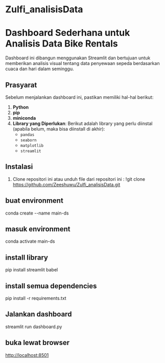 # Zulfi_analisisData
# Dashboard Sederhana untuk Analisis Data Bike Rentals

Dashboard ini dibangun menggunakan Streamlit dan bertujuan untuk memberikan analisis visual tentang data penyewaan sepeda berdasarkan cuaca dan hari dalam seminggu.

## Prasyarat


Sebelum menjalankan dashboard ini, pastikan memiliki hal-hal berikut:

1. **Python**
2. **pip**
3. **miniconda**
4. **Library yang Diperlukan**: Berikut adalah library yang perlu diinstal (apabila belum, maka bisa diinstall di akhir):
   - `pandas`
   - `seaborn`
   - `matplotlib`
   - `streamlit`


## Instalasi

1. Clone repositori ini atau unduh file dari repositori ini :
   !git clone https://github.com/Zeeshuwu/Zulfi_analisisData.git

## buat environment

conda create --name main-ds


## masuk environment

conda activate main-ds

## install library

pip install streamlit babel

## install semua dependencies

pip install -r requirements.txt

## Jalankan dashboard

streamlit run dashboard.py

## buka lewat browser

[http://localhost:8501](https://4ecf-34-169-15-186.ngrok-free.app/)
